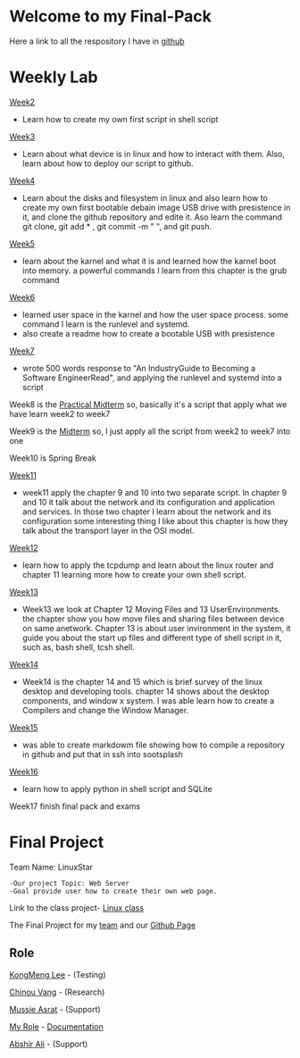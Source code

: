 # Welcome to my Final-Pack

Here a link to all the respository I have in [github](https://github.com/ShueLee8226?tab=repositories)

# Weekly Lab
[Week2](https://github.com/ShueLee8226/Week2)
- Learn how to create my own first script in shell script 

[Week3](https://github.com/ShueLee8226/Week3)
- Learn about what device is in linux and how to interact with them. Also, learn about how to deploy our script to github.

[Week4](https://github.com/ShueLee8226/Week4)
- Learn about the disks and filesystem in linux and also learn how to create my own first bootable debain image USB drive with presistence in it, and clone the github repository and edite it. Aso learn the command git clone, git add * , git commit -m "  ", and git push.

[Week5](https://github.com/ShueLee8226/Week5)
- learn about the karnel and what it is and learned how the karnel boot into memory. a powerful commands I learn from this chapter is the grub command

[Week6](https://github.com/ShueLee8226/Week6)
- learned user space in the karnel and how the user space process. some command I learn is the runlevel and systemd.
- also create a readme how to create a bootable USB with presistence

[Week7](https://github.com/ShueLee8226/Week7)
- wrote 500 words response to "An IndustryGuide to Becoming a Software EngineerRead", and applying the runlevel and systemd into a script

Week8 is the [Practical Midterm](https://github.com/ShueLee8226/Week8) so, basically it's a script that apply what we have learn week2 to week7

Week9 is the [Midterm](https://github.com/ShueLee8226/Midterm) so, I just apply all the script from week2 to week7 into one

Week10 is Spring Break

[Week11](https://github.com/ShueLee8226/Week11)
- week11 apply the chapter 9 and 10 into two separate script. In chapter 9 and 10 it talk about the network and its configuration and application and services. In those two chapter I learn about the network and its configuration some interesting thing I like about this chapter is how they talk about the transport layer in the OSI model.

[Week12](https://github.com/ShueLee8226/Week12)
- learn how to apply the tcpdump and learn about the linux router and chapter 11 learning more how to create your own shell script.

[Week13](https://github.com/ShueLee8226/Week13)
- Week13 we look at Chapter 12 Moving Files and 13 UserEnvironments. the chapter show you how move files and sharing files between device on same anetwork. Chapter 13 is about user invironment in the system, it guide you about the start up files and different type of shell script in it, such as, bash shell, tcsh shell.

[Week14](https://github.com/ShueLee8226/Week14)
- Week14 is the chapter 14 and 15 which is brief survey of the linux desktop and developing tools. chapter 14 shows about the desktop components, and window x system. I was able learn how to create a Compilers and change the Window Manager.

[Week15](https://github.com/ShueLee8226/Week15)
- was able to create markdowm file showing how to compile a repository in github and put that in ssh into sootsplash 

[Week16](https://github.com/ShueLee8226/Week16)
- learn how to apply python in shell script and SQLite

Week17 finish final pack and exams

# Final Project
Team Name: LinuxStar

```
-Our project Topic: Web Server
-Goal provide user how to create their own web page.
```
Link to the class project- [Linux class](https://sootsplash.csci2461.com/index.html)


The Final Project for my [team](https://sootsplash.csci2461.com/linuxstar.html) and our [Github Page](https://github.com/kml74123/Web-Server-Team/projects/2)

## Role
[KongMeng Lee](https://github.com/kml74123) - (Testing) 

[Chinou Vang](https://github.com/ChennisVang) - (Research)

[Mussie Asrat](https://github.com/A2795) - (Support)

[My Role](https://github.com/ShueLee8226) - [Documentation](https://github.com/ShueLee8226/FinalDoc)

[Abshir Ali](https://github.com/caqlishire) - (Support)
